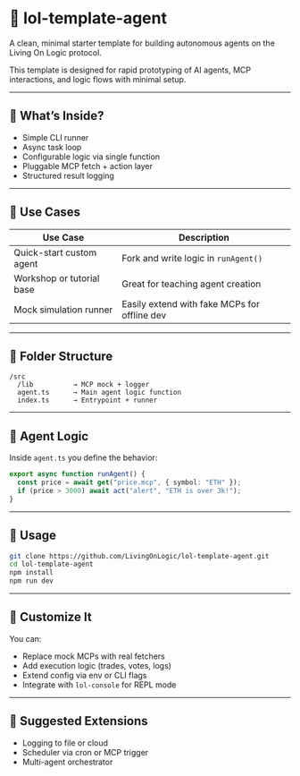 # 🧬 lol-template-agent

A clean, minimal starter template for building autonomous agents on the Living On Logic protocol.

This template is designed for rapid prototyping of AI agents, MCP interactions, and logic flows with minimal setup.

---

## 🚀 What’s Inside?

- Simple CLI runner
- Async task loop
- Configurable logic via single function
- Pluggable MCP fetch + action layer
- Structured result logging

---

## 🔨 Use Cases

| Use Case                  | Description                                           |
|---------------------------|-------------------------------------------------------|
| Quick-start custom agent  | Fork and write logic in `runAgent()`                 |
| Workshop or tutorial base | Great for teaching agent creation                    |
| Mock simulation runner    | Easily extend with fake MCPs for offline dev         |

---

## 📁 Folder Structure

```
/src
  /lib          → MCP mock + logger
  agent.ts      → Main agent logic function
  index.ts      → Entrypoint + runner
```

---

## 🧠 Agent Logic

Inside `agent.ts` you define the behavior:

```ts
export async function runAgent() {
  const price = await get("price.mcp", { symbol: "ETH" });
  if (price > 3000) await act("alert", "ETH is over 3k!");
}
```

---

## 🧪 Usage

```bash
git clone https://github.com/LivingOnLogic/lol-template-agent.git
cd lol-template-agent
npm install
npm run dev
```

---

## 🧩 Customize It

You can:

- Replace mock MCPs with real fetchers
- Add execution logic (trades, votes, logs)
- Extend config via env or CLI flags
- Integrate with `lol-console` for REPL mode

---

## 🔄 Suggested Extensions

- Logging to file or cloud
- Scheduler via cron or MCP trigger
- Multi-agent orchestrator
